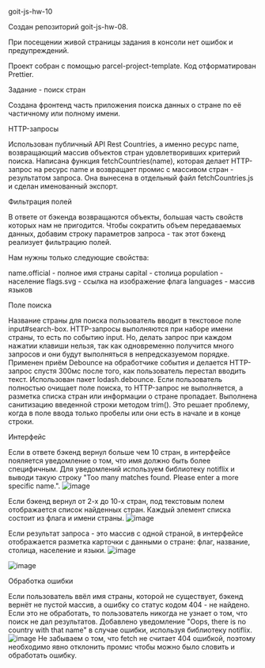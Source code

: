 goit-js-hw-10

Создан репозиторий goit-js-hw-08.

При посещении живой страницы задания в консоли нет ошибок и предупреждений.

Проект собран с помощью parcel-project-template. Код отформатирован Prettier.

Задание - поиск стран

Создана фронтенд часть приложения поиска данных о стране по её частичному или полному имени. 

HTTP-запросы

Использован публичный API Rest Countries, а именно ресурс name, возвращающий массив объектов стран удовлетворивших критерий поиска.
Написана функция fetchCountries(name), которая делает HTTP-запрос на ресурс name и возвращает промис с массивом стран - результатом запроса. Она вынесена в отдельный файл fetchCountries.js и сделан именованный экспорт.

Фильтрация полей

В ответе от бэкенда возвращаются объекты, большая часть свойств которых нам не пригодится. Чтобы сократить объем передаваемых данных, добавим строку параметров запроса - так этот бэкенд реализует фильтрацию полей. 

Нам нужны только следующие свойства:

name.official - полное имя страны
capital - столица
population - население
flags.svg - ссылка на изображение флага
languages - массив языков

Поле поиска

Название страны для поиска пользователь вводит в текстовое поле input#search-box. HTTP-запросы выполняются при наборе имени страны, то есть по событию input. Но, делать запрос при каждом нажатии клавиши нельзя, так как одновременно получится много запросов и они будут выполняться в непредсказуемом порядке.
Применен приём Debounce на обработчике события и делается HTTP-запрос спустя 300мс после того, как пользователь перестал вводить текст. Использован пакет lodash.debounce.
Если пользователь полностью очищает поле поиска, то HTTP-запрос не выполняется, а разметка списка стран или информации о стране пропадает.
Выполнена санитизацию введенной строки методом trim(). Это решает проблему, когда в поле ввода только пробелы или они есть в начале и в конце строки.

Интерфейс

Если в ответе бэкенд вернул больше чем 10 стран, в интерфейсе пояляется уведомление о том, что имя должно быть более специфичным. Для уведомлений используем библиотеку notiflix и выводи такую строку "Too many matches found. Please enter a more specific name.".
![image](https://user-images.githubusercontent.com/106475100/201645894-1a1c7c63-aec8-43dc-84ae-51ec1728c2d6.png)

Если бэкенд вернул от 2-х до 10-х стран, под текстовым полем отображается список найденных стран. Каждый элемент списка состоит из флага и имени страны.
![image](https://user-images.githubusercontent.com/106475100/201646001-dbc214f1-4a64-4f27-878f-378903081312.png)

Если результат запроса - это массив с одной страной, в интерфейсе отображается разметка карточки с данными о стране: флаг, название, столица, население и языки.
![image](https://user-images.githubusercontent.com/106475100/201646065-87244f5a-1cf7-42f5-bffc-47650a5eabd0.png)

![image](https://user-images.githubusercontent.com/106475100/201645894-1a1c7c63-aec8-43dc-84ae-51ec1728c2d6.png)

Обработка ошибки

Если пользователь ввёл имя страны, которой не существует, бэкенд вернёт не пустой массив, а ошибку со статус кодом 404 - не найдено. Если это не обработать, то пользователь никогда не узнает о том, что поиск не дал результатов. Добавлено уведомление "Oops, there is no country with that name" в случае ошибки, используя библиотеку notiflix.
![image](https://user-images.githubusercontent.com/106475100/201646253-fb1d8fa3-755a-4bb6-855e-1bbafa8eb6cf.png)
Не забываем о том, что fetch не считает 404 ошибкой, поэтому необходимо явно отклонить промис чтобы можно было словить и обработать ошибку.

